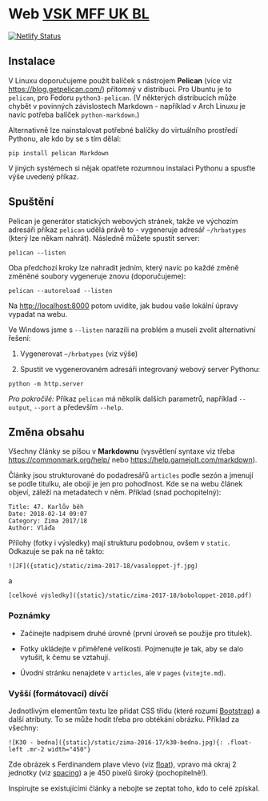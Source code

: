 Web [VSK MFF UK BL](https://www.hrbatypes.cz)
=============================================

[![Netlify Status](https://api.netlify.com/api/v1/badges/2d141e12-e877-4c09-9e80-ba12c255adb2/deploy-status)](https://app.netlify.com/sites/hrbatypes/deploys)

Instalace
---------

V Linuxu doporučujeme použít balíček s nástrojem **Pelican** (více viz https://blog.getpelican.com/) přítomný v distribuci. Pro Ubuntu je to `pelican`, pro Fedoru `python3-pelican`. (V některých distribucích může chybět v povinných závislostech Markdown - například v Arch Linuxu je navíc potřeba balíček `python-markdown`.)


Alternativně lze nainstalovat potřebné balíčky do virtuálního prostředí Pythonu, ale kdo by se s tím dělal:

```
pip install pelican Markdown
```

V jiných systémech si nějak opatřete rozumnou instalaci Pythonu a spusťte výše uvedený příkaz.

Spuštění
--------

Pelican je generátor statických webových stránek, takže ve výchozím adresáři příkaz `pelican` udělá právě to - vygeneruje adresář `~/hrbatypes` (který lze někam nahrát). Následně můžete spustit server:

```
pelican --listen
```

Oba předchozí kroky lze nahradit jedním, který navíc po každé změně změněné soubory vygeneruje znovu (doporučujeme):

```
pelican --autoreload --listen
```

Na <http://localhost:8000> potom uvidíte, jak budou vaše lokální úpravy vypadat na webu.

Ve Windows jsme s `--listen` narazili na problém a museli zvolit alternativní řešení:

1. Vygenerovat `~/hrbatypes` (viz výše)

2. Spustit ve vygenerovaném adresáři integrovaný webový server Pythonu:

```
python -m http.server
```

*Pro pokročilé:* Příkaz `pelican` má několik dalších parametrů, například ``--output``, ``--port`` a především ``--help``.

Změna obsahu
------------

Všechny články se píšou v **Markdownu** (vysvětlení syntaxe viz třeba https://commonmark.org/help/ nebo https://help.gamejolt.com/markdown).

Články jsou strukturované do podadresářů `articles` podle sezón a jmenují se podle titulku, ale obojí je jen pro pohodlnost. Kde se na webu článek objeví, záleží na metadatech v něm. Příklad (snad pochopitelný):

```
Title: 47. Karlův běh
Date: 2018-02-14 09:07
Category: Zima 2017/18
Author: Vláďa
```

Přílohy (fotky i výsledky) mají strukturu podobnou, ovšem v `static`. Odkazuje se pak na ně takto:

```
![JF]({static}/static/zima-2017-18/vasaloppet-jf.jpg)
```

a

```-
[celkové výsledky]({static}/static/zima-2017-18/boboloppet-2018.pdf)
```

### Poznámky

* Začínejte nadpisem druhé úrovně (první úroveň se použije pro titulek).

* Fotky ukládejte v přiměřené velikosti. Pojmenujte je tak, aby se dalo vytušit, k čemu se vztahují.

* Úvodní stránku nenajdete v `articles`, ale v `pages` (`vitejte.md`).

### Vyšší (formátovací) dívčí

Jednotlivým elementům textu lze přidat CSS třídu (které rozumí [Bootstrap](https://getbootstrap.com/)) a další atributy. To se může hodit třeba pro obtékání obrázku. Příklad za všechny:

```
![K30 - bedna]({static}/static/zima-2016-17/k30-bedna.jpg){: .float-left .mr-2 width="450"}
```

Zde obrázek s Ferdinandem plave vlevo (viz [float](https://getbootstrap.com/docs/4.3/utilities/float/)), vpravo má okraj 2 jednotky (viz [spacing](https://getbootstrap.com/docs/4.3/utilities/spacing/)) a je 450 pixelů široký (pochopitelně!).

Inspirujte se existujícími články a nebojte se zeptat toho, kdo to celé zpískal.
